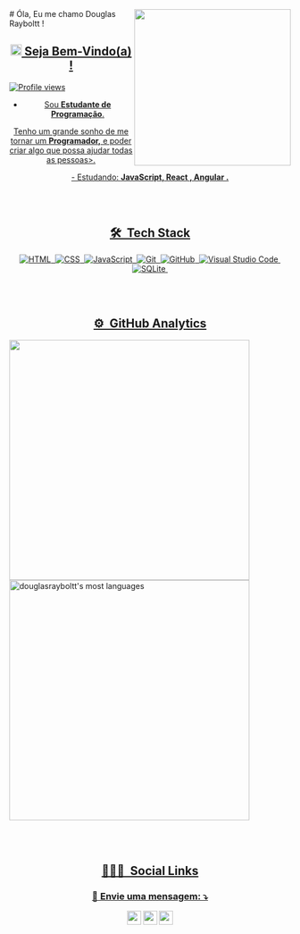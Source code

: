 <img align="right" height="280em" src="https://www.mygo.ge/uploads/blog/1584023795.jpg"/>
# Óla, Eu me chamo Douglas Rayboltt !
 
 <div>
  <a href="https://github.com/douglasrayboltt">
</div>
<span align="center">

## <img src="https://i.imgur.com/0hdZ65D.gif" width="20px"> Seja Bem-Vindo(a) !
<p align="left"> <img src="https://komarev.com/ghpvc/?username=douglasrayboltt&color=yellow" alt="Profile views" /> </p>

- Sou <strong>Estudante de Programação</strong>.<br /></p>
<p>Tenho um grande sonho de me tornar um <strong>Programador,</strong> e poder criar algo que possa ajudar todas as pessoas>.
</p>

<p align="center">
  -  Estudando: <strong>JavaScript, React , Angular .</strong>
</p>

<br><br>

## 🛠 &nbsp;Tech Stack

![HTML](https://img.shields.io/badge/-HTML-05122A?style=flat&logo=HTML5)&nbsp;
![CSS](https://img.shields.io/badge/-CSS-05122A?style=flat&logo=CSS3&logoColor=1572B6)&nbsp;
![JavaScript](https://img.shields.io/badge/-JavaScript-05122A?style=flat&logo=javascript)&nbsp;
![Git](https://img.shields.io/badge/-Git-05122A?style=flat&logo=git)&nbsp;
![GitHub](https://img.shields.io/badge/-GitHub-05122A?style=flat&logo=github)&nbsp;
![Visual Studio Code](https://img.shields.io/badge/-Visual%20Studio%20Code-05122A?style=flat&logo=visual-studio-code&logoColor=007ACC)&nbsp;
![SQLite](https://img.shields.io/badge/-SQLite-05122A?style=flat&logo=sqlite)&nbsp;

<br><br>

## ⚙️ &nbsp;GitHub Analytics

<p align="left">
<img width="430em" src="https://github-readme-stats.vercel.app/api?username=douglasrayboltt&show_icons=true&theme=vision-friendly-dark"%20alt="douglasrayboltt%27s%20stats"/>
<img width="430em" src="https://github-readme-stats.vercel.app/api/top-langs/?username=douglasrayboltt&layout=compact&theme=vision-friendly-dark" alt="douglasrayboltt's most languages"/>
</p>

<br><br>
 
## 👨🏽‍🦲 &nbsp;Social Links
 <h3>
 <p align="center" height="25"/>
  💌 Envie uma mensagem: ⤵️
</p>
 </h3>
 
<p align="center">
  <a href="https://www.instagram.com/douglasrayboltt/" alt="Instagram">
  <img src="https://img.shields.io/badge/-Instagram-DF0174?style=flat-square&logo=instagram&logoColor=white&link=https://www.instagram.com/keidsondesigner/"
       height="25"/></a>
  
  <a href="https://www.facebook.com/douglas.rayboltt/" alt="Facebook">
  <img src="https://img.shields.io/badge/-Facebook-3b5998?style=flat-square&logo=facebook&logoColor=white&link=https://www.facebook.com/keidsonroby/"
       height="25"/></a>
  
  <a href="https://www.linkedin.com/in/douglas-rayboltt-1b8b67186/" alt="Linkedin">
  <img src="https://img.shields.io/badge/-Linkedin-0e76a8?style=flat-square&logo=Linkedin&logoColor=white&link=https://www.linkedin.com/in/keidsonroby/"
       height="25"/></a>
</p>  

